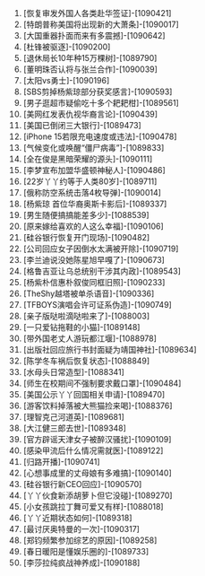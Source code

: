 
1. [恢复审发外国人各类赴华签证]-[1090421]
1. [特朗普称美国将出现新的大萧条]-[1090017]
1. [大国重器扑面而来有多震撼]-[1090642]
1. [杜锋被驱逐]-[1090200]
1. [退休局长10年种15万棵树]-[1089790]
1. [董明珠否认将与张兰合作]-[1090039]
1. [太阳vs勇士]-[1090196]
1. [SBS剪掉杨紫琼部分获奖感言]-[1090593]
1. [男子逛超市疑偷吃十多个耙耙柑]-[1089561]
1. [美网红发表仇视华裔言论]-[1090439]
1. [美国已倒闭三大银行]-[1089473]
1. [iPhone 15若限充电速度或违法]-[1090478]
1. [气候变化或唤醒“僵尸病毒”]-[1089833]
1. [全在俊是黑暗荣耀的源头]-[1090111]
1. [李梦宣布加盟华盛顿神秘人]-[1090486]
1. [22岁丫丫约等于人类80岁]-[1089711]
1. [俄称防空系统击落4枚导弹]-[1090014]
1. [杨紫琼 首位华裔奥斯卡影后]-[1089337]
1. [男生随便搞搞能差多少]-[1088539]
1. [原来嫁给喜欢的人这么幸福]-[1090106]
1. [硅谷银行恢复开门现场]-[1090482]
1. [公司回应女子因倒水太满被开除]-[1090719]
1. [李兰迪说没她陈星旭早嘎了]-[1090673]
1. [格鲁吉亚让乌总统别干涉其内政]-[1089543]
1. [杨紫朴信惠朴叙俊同框旧照]-[1090233]
1. [TheShy越塔被单杀语音]-[1090336]
1. [TFBOYS演唱会许可证系伪造]-[1090749]
1. [亲子版哒啦滴哒啦来了]-[1088003]
1. [一只爱钻拖鞋的小猫]-[1089148]
1. [带外国老丈人游玩都江堰]-[1088978]
1. [出版社回应旅行书封面疑为靖国神社]-[1089634]
1. [陈学冬车祸后恢复状态]-[1088849]
1. [水母头日常造型]-[1088341]
1. [师生在校期间不强制要求戴口罩]-[1090484]
1. [美国公示丫丫回国相关申请]-[1089470]
1. [游客饮料掉落被大熊猫捡来喝]-[1088376]
1. [理智克己河道英]-[1089681]
1. [大江健三郎去世]-[1089348]
1. [官方辟谣天津女子被醉汉骚扰]-[1090109]
1. [感染甲流后什么情况需就医]-[1089122]
1. [归路开播]-[1090741]
1. [心想事成里的丈母娘有多难搞]-[1090140]
1. [硅谷银行新CEO回应]-[1090570]
1. [丫丫伙食新添胡萝卜但它没碰]-[1089270]
1. [小女孩跳拉丁舞可爱又有样]-[1088018]
1. [丫丫近期状态如何]-[1089318]
1. [最讨厌奥特曼的一次]-[1090317]
1. [郑钧频繁参加综艺的原因]-[1089258]
1. [春日暖阳是懂娱乐圈的]-[1089733]
1. [李莎拉纯疯战神养成]-[1090188]